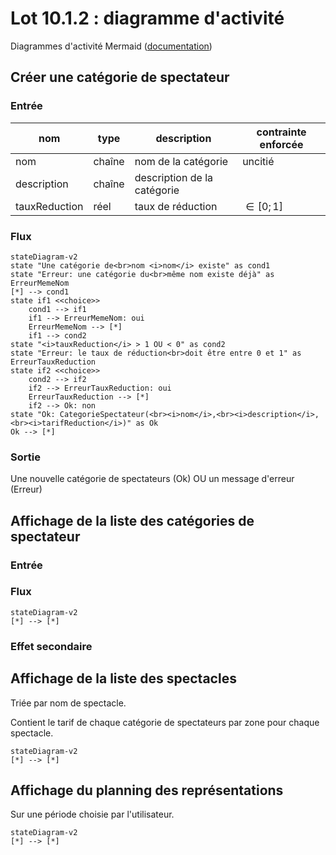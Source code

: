 # Lot 10.1.2 : diagramme d'activité

Diagrammes d'activité Mermaid ([documentation](https://mermaid.js.org/syntax/stateDiagram-v2.html))

## Créer une catégorie de spectateur

### Entrée

nom|type|description|contrainte enforcée
-|-|-|-
nom|chaîne|nom de la catégorie|uncitié
description|chaîne|description de la catégorie
tauxReduction|réel|taux de réduction|$\in[0;1]$

### Flux

```mermaid
stateDiagram-v2
state "Une catégorie de<br>nom <i>nom</i> existe" as cond1
state "Erreur: une catégorie du<br>même nom existe déjà" as ErreurMemeNom
[*] --> cond1
state if1 <<choice>>
    cond1 --> if1
    if1 --> ErreurMemeNom: oui
    ErreurMemeNom --> [*]
    if1 --> cond2
state "<i>tauxReduction</i> > 1 OU < 0" as cond2
state "Erreur: le taux de réduction<br>doit être entre 0 et 1" as ErreurTauxReduction
state if2 <<choice>>
    cond2 --> if2
    if2 --> ErreurTauxReduction: oui
    ErreurTauxReduction --> [*]
    if2 --> Ok: non
state "Ok: CategorieSpectateur(<br><i>nom</i>,<br><i>description</i>,<br><i>tarifReduction</i>)" as Ok
Ok --> [*]
```

### Sortie

Une nouvelle catégorie de spectateurs (Ok) OU un message d'erreur (Erreur)

## Affichage de la liste des catégories de spectateur

### Entrée

### Flux

```mermaid
stateDiagram-v2
[*] --> [*]
```

### Effet secondaire

## Affichage de la liste des spectacles

Triée par nom de spectacle.

Contient le tarif de chaque catégorie de spectateurs par zone pour chaque spectacle.

```mermaid
stateDiagram-v2
[*] --> [*]
```

## Affichage du planning des représentations

Sur une période choisie par l'utilisateur.

```mermaid
stateDiagram-v2
[*] --> [*]
```